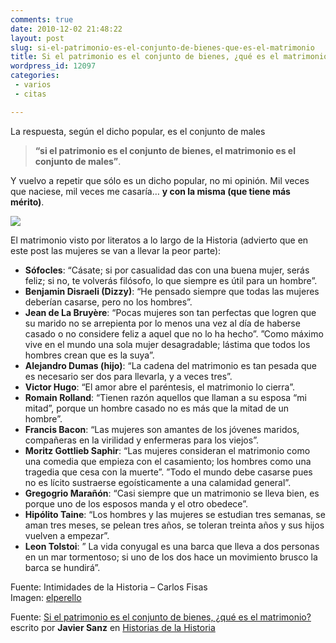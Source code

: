```yaml
---
comments: true
date: 2010-12-02 21:48:22
layout: post
slug: si-el-patrimonio-es-el-conjunto-de-bienes-que-es-el-matrimonio
title: Si el patrimonio es el conjunto de bienes, ¿qué es el matrimonio?
wordpress_id: 12097
categories:
 - varios
 - citas

---
```

					 
La respuesta, según el dicho popular, es el conjunto de males 
>**“si el patrimonio es el conjunto de bienes, el matrimonio es el conjunto de males”**.

Y vuelvo a repetir que sólo es un dicho popular, no mi opinión. Mil veces que naciese, mil veces me casaría… **y con la misma (que tiene más mérito)**.

![](http://d.pr/i/gr9h+)

El matrimonio visto por literatos a lo largo de la Historia (advierto que en este post las mujeres se van a llevar la peor parte):

  * **Sófocles**: “Cásate; si por casualidad das con una buena mujer, serás feliz; si no, te volverás filósofo, lo que siempre es útil para un hombre”.
  * **Benjamin Disraeli (Dizzy)**: “He pensado siempre que todas las mujeres deberían casarse, pero no los hombres”.
  * **Jean de La Bruyère**: “Pocas mujeres son tan perfectas que logren que su marido no se arrepienta por lo menos una vez al día de haberse casado o no considere feliz a aquel que no lo ha hecho”. ”Como máximo vive en el mundo una sola mujer desagradable; lástima que todos los hombres crean que es la suya”.
  * **Alejandro Dumas (hijo)**: “La cadena del matrimonio es tan pesada que es necesario ser dos para llevarla, y a veces tres”.
  * **Victor Hugo**: “El amor abre el paréntesis, el matrimonio lo cierra”.
  * **Romain Rolland**: “Tienen razón aquellos que llaman a su esposa “mi mitad”, porque un hombre casado no es más que la mitad de un hombre”.
  * **Francis Bacon**: “Las mujeres son amantes de los jóvenes maridos, compañeras en la virilidad y enfermeras para los viejos”.
  * **Moritz Gottlieb Saphir**: “Las mujeres consideran el matrimonio como una comedia que empieza con el casamiento; los hombres como una tragedia que cesa con la muerte”. ”Todo el mundo debe casarse pues no es lícito sustraerse egoísticamente a una calamidad general”.
  * **Gregogrio Marañón**: “Casi siempre que un matrimonio se lleva bien, es porque uno de los esposos manda y el otro obedece”.
  * **Hipólito Taine**: “Los hombres y las mujeres se estudian tres semanas, se aman tres meses, se pelean tres años, se toleran treinta años y sus hijos vuelven a empezar”.
  * **Leon Tolstoi**: ” La vida conyugal es una barca que lleva a dos personas en un mar tormentoso; si uno de los dos hace un movimiento brusco la barca se hundirá”.


Fuente: Intimidades de la Historia – Carlos Fisas  
Imagen: [elperello](http://elperello.blogspot.com/2010/08/contrato-de-matrimonio-yo-mayor-de-edad.html)

Fuente: [Si el patrimonio es el conjunto de bienes, ¿qué es el matrimonio?](http://historiasdelahistoria.com/2010/12/02/si-el-patrimonio-es-el-conjunto-de-bienes-%c2%bfque-es-el-matrimonio/) escrito por **Javier Sanz** en [Historias de la Historia](http://historiasdelahistoria.com)  

